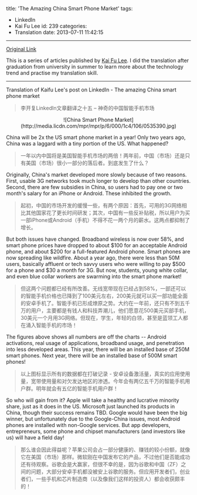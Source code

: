 title: 'The Amazing China Smart Phone Market'
tags:
  - LinkedIn
  - Kai Fu Lee
id: 239
categories:
  - Translation
date: 2013-07-11 11:42:15
---
[Original Link](https://www.linkedin.com/today/post/article/20121112142218-416648-the-amazing-china-smart-phone-market)

This is a series of articles published by [Kai Fu Lee](https://www.linkedin.com/profile/view?id=416648&authType=name&authToken=GZNe&ref=CONTENT&goback=%2Empd2_*1_*1_*1_*1_*1_*1_20121002150727*5416648*5the*5chinese*5user*5is*5more*5like*5you*5than*5you*5think&trk=mp-ph-pn). I did the translation after graduation from university in summer to learn more about the technology trend and practise my translation skill.

---
Translation of Kaifu Lee's post on LinkedIn - The amazing China smart phone market
>李开复LinkedIn文章翻译之十五 – 神奇的中国智能手机市场

<center>![China Smart Phone Market](http://media.licdn.com/mpr/mpr/p/6/000/1c4/106/0535390.jpg)</center>

China will be 2x the US smart phone market in a year! Only two years ago, China was a laggard with a tiny portion of the US. What happened?
>一年以内中国将是美国智能手机市场的两倍！两年前，中国（市场）还是只有美国（市场）很小一部分的落后者。到底发生了什么？

Originally, China's market developed more slowly because of two reasons. First, usable 3G networks took much longer to develop than other countries. Second, there are few subsidies in China, so users had to pay one or two month's salary for an iPhone or Android. These inhibited the growth.
>起初，中国的市场开发的缓慢一些，有两个原因：首先，可用的3G网络相比其他国家花了更长时间研发；其次，中国有一些反补贴税，所以用户为买一部iPhone或Android（手机）不得不花一两个月的薪水。这两点都抑制了增长。

But both issues have changed. Broadband wireless is now over 58%, and smart phone prices have dropped to about $100 for an acceptable Android phone, and about $200 for a full-featured Android phone. Smart phones are now spreading like wildfire. About a year ago, there were less than 50M users, basically affluent or tech savvy users who were willing to pay $500 for a phone and $30 a month for 3G. But now, students, young white collar, and even blue collar workers are swarming into the smart phone market!
>但这两个问题都已经有所改善。无线宽带现在已经占到58%，一部还可以的智能手机价格也已降到了100美元左右，200美元就可以买一部功能全面的安卓手机了。智能手机已形成燎原之势。大约在一年前，还只有不到五千万的用户，主要都是有钱人和科技弄潮儿，他们愿意花500美元买部手机，30美元一个月用3G网络。但现在，学生，年轻的白领，甚至是蓝领工人都在涌入智能手机的市场！

The figures above shows all numbers are off the charts -- Android activations, real usage of applications, broadband usage, and penetration into less developed areas. This year, there will be an installed base of 250M smart phones. Next year, there will be an installed base of 500M smart phones!
>以上图标显示所有的数据都在打破记录 - 安卓设备激活量，真实的应用使用量，宽带使用量和对欠发达地区的渗透。今年会有两亿五千万的智能手机用户群。明年就会有五亿的智能手机用户群！

So who will gain from it? Apple will take a healthy and lucrative minority share, just as it does in the US. Microsoft just launched its products in China, though their success remains TBD. Google would have been the big winner, but unfortunately due to the Google-China issues, most Android phones are installed with non-Google services. But app developers, entrepreneurs, some phone and chipset manufacturers (and investors like us) will have a field day!
>那么谁会因此得益呢？苹果公司会占一部分健康的、赚钱的较小份额，就像它在美国（市场）那样。微软刚在中国发布它的产品，不过他们是否能成功还有待观察。谷歌会是大赢家，但很不幸的是，因为谷歌和中国（ZF）之间的问题，大部分安卓手机都没被安上谷歌的服务。但应用开发者们，创业者们，一些手机和芯片制造商（以及像我们这样的投资人）都会收获颇丰的！
